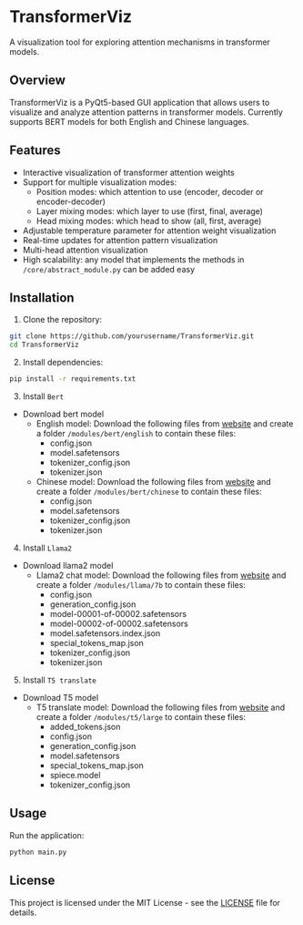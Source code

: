 # TransformerViz

A visualization tool for exploring attention mechanisms in transformer models.

## Overview

TransformerViz is a PyQt5-based GUI application that allows users to visualize and analyze attention patterns in transformer models. Currently supports BERT models for both English and Chinese languages.

## Features

- Interactive visualization of transformer attention weights
- Support for multiple visualization modes:
  - Position modes: which attention to use (encoder, decoder or encoder-decoder)
  - Layer mixing modes: which layer to use (first, final, average)
  - Head mixing modes: which head to show (all, first, average)
- Adjustable temperature parameter for attention weight visualization
- Real-time updates for attention pattern visualization
- Multi-head attention visualization
- High scalability: any model that implements the methods in `/core/abstract_module.py` can be added easy

## Installation

1. Clone the repository:
```bash
git clone https://github.com/yourusername/TransformerViz.git
cd TransformerViz
```

2. Install dependencies:
```bash
pip install -r requirements.txt
```

3. Install `Bert`
- Download bert model
  - English model: Download the following files from [website](https://huggingface.co/google-bert/bert-base-uncased/tree/main) and create a folder `/modules/bert/english` to contain these files:
    - config.json
    - model.safetensors
    - tokenizer_config.json
    - tokenizer.json
  - Chinese model: Download the following files from [website](https://huggingface.co/google-bert/bert-base-chinese/tree/main) and create a folder `/modules/bert/chinese` to contain these files:
    - config.json
    - model.safetensors
    - tokenizer_config.json
    - tokenizer.json

4. Install `Llama2` 
- Download llama2 model
  - Llama2 chat model: Download the following files from [website](https://huggingface.co/meta-llama/Llama-2-7b-chat-hf/tree/main) and create a folder `/modules/llama/7b` to contain these files:
    - config.json
    - generation_config.json
    - model-00001-of-00002.safetensors
    - model-00002-of-00002.safetensors
    - model.safetensors.index.json
    - special_tokens_map.json
    - tokenizer_config.json
    - tokenizer.json

5. Install `T5 translate`
- Download T5 model
  - T5 translate model:  Download the following files from [website](https://huggingface.co/utrobinmv/t5_translate_en_ru_zh_large_1024_v2/tree/main) and create a folder `/modules/t5/large` to contain these files:
    - added_tokens.json
    - config.json
    - generation_config.json
    - model.safetensors
    - special_tokens_map.json
    - spiece.model
    - tokenizer_config.json

## Usage

Run the application:
```bash
python main.py
```

## License

This project is licensed under the MIT License - see the [LICENSE](LICENSE) file for details.